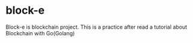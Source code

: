 # block-e
Block-e is blockchain project. This is a practice after read a tutorial about Blockchain with Go(Golang)